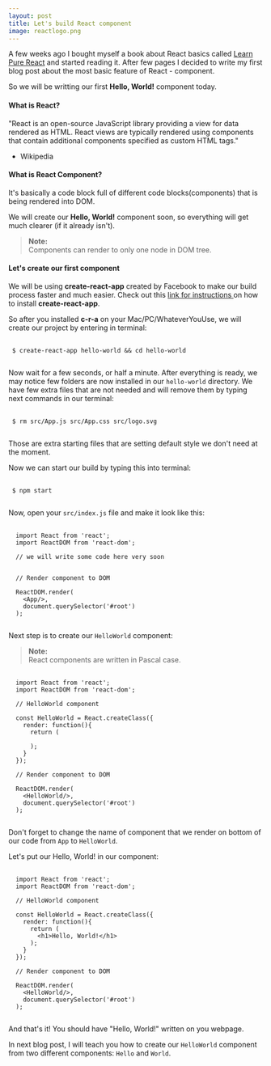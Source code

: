 ```yaml
---
layout: post
title: Let's build React component
image: reactlogo.png
---
```


A few weeks ago I bought myself a book about React basics called [Learn Pure React](https://daveceddia.com/learn-pure-react/) and started reading it. After few pages I decided to write my first blog post about the most basic feature of React - component.

So we will be writting our first **Hello, World!** component today.

#### What is React?

"React is an open-source JavaScript library providing a view for data rendered as HTML. React views are typically rendered using components that contain additional components specified as custom HTML tags."
<br>
- Wikipedia

#### What is React Component?

It's basically a code block full of different code blocks(components) that is being rendered into DOM.

We will create our **Hello, World!** component soon, so everything will get much clearer (if it already isn't).

<blockquote>
  <strong>Note:</strong>
  <br/>
  Components can render to only one node in DOM tree.
</blockquote>

#### Let's create our first component

We will be using **create-react-app** created by Facebook to make our build process faster and much easier. Check out this [link for instructions ](https://facebook.github.io/react/blog/2016/07/22/create-apps-with-no-configuration.html) on how to install **create-react-app**.

So after you installed **c-r-a** on your Mac/PC/WhateverYouUse, we will create our project by entering in terminal:

<pre>
 <code class="language-bash">
 $ create-react-app hello-world && cd hello-world
 </code>
</pre>

Now wait for a few seconds, or half a minute. After everything is ready, we may notice few folders are now installed in our <code>hello-world</code> directory. We have few extra files that are not needed and will remove them by typing next commands in our terminal:

<pre>
 <code class="language-bash">
 $ rm src/App.js src/App.css src/logo.svg
 </code>
</pre>

Those are extra starting files that are setting default style we don't need at the moment.

Now we can start our build by typing this into terminal:

<pre>
 <code class="language-bash">
 $ npm start
 </code>
</pre>

Now, open your <code>src/index.js</code> file and make it look like this:

<pre>
 <code class="language-jsx">
  import React from 'react';
  import ReactDOM from 'react-dom';

  // we will write some code here very soon


  // Render component to DOM

  ReactDOM.render(
    &lt;App/>,
    document.querySelector('#root')
  );
 </code>
</pre>

Next step is to create our <code>HelloWorld</code> component:

<blockquote>
  <strong>Note:</strong>
  <br/>
  React components are written in Pascal case.
</blockquote>

<pre>
 <code class="language-jsx">
  import React from 'react';
  import ReactDOM from 'react-dom';

  // HelloWorld component

  const HelloWorld = React.createClass({
    render: function(){
      return (

      );
    }
  });

  // Render component to DOM

  ReactDOM.render(
    &lt;HelloWorld/>,
    document.querySelector('#root')
  );
 </code>
</pre>

Don't forget to change the name of component that we render on bottom of our code from <code>App</code> to <code>HelloWorld</code>.

Let's put our Hello, World! in our component:

<pre>
 <code class="language-jsx">
  import React from 'react';
  import ReactDOM from 'react-dom';

  // HelloWorld component

  const HelloWorld = React.createClass({
    render: function(){
      return (
        &lt;h1>Hello, World!&lt;/h1>
      );
    }
  });

  // Render component to DOM

  ReactDOM.render(
    &lt;HelloWorld/>,
    document.querySelector('#root')
  );
 </code>
</pre>

And that's it! You should have "Hello, World!" written on you webpage.

In next blog post, I will teach you how to create our <code>HelloWorld</code> component from two different components: <code>Hello</code> and <code>World</code>.
